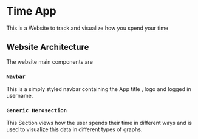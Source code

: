 # Time App

This is a Website to track and visualize how you spend your time

## Website Architecture

The website main components are

### `Navbar`

This is a simply styled navbar containing the App title , logo and logged in username.

### `Generic Herosection`

This Section views how the user spends their time in different ways and is used to visualize this data in different types of graphs.
